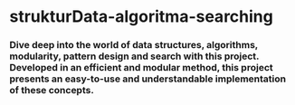 # strukturData-algoritma-searching

### Dive deep into the world of data structures, algorithms, modularity, pattern design and search with this project. Developed in an efficient and modular method, this project presents an easy-to-use and understandable implementation of these concepts.
